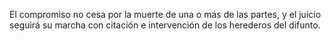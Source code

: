 El compromiso no cesa por la muerte de una o más de las partes, y el juicio seguirá su marcha con citación e intervención de los herederos del difunto.
